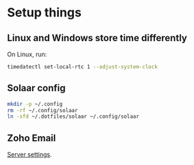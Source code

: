# Setup things

## Linux and Windows store time differently

On Linux, run:

```sh
timedatectl set-local-rtc 1 --adjust-system-clock
```

## Solaar config

```sh
mkdir -p ~/.config
rm -rf ~/.config/solaar
ln -sfd ~/.dotfiles/solaar ~/.config/solaar
```

## Zoho Email

[Server settings](https://www.zoho.com/mail/help/imap-access.html).
